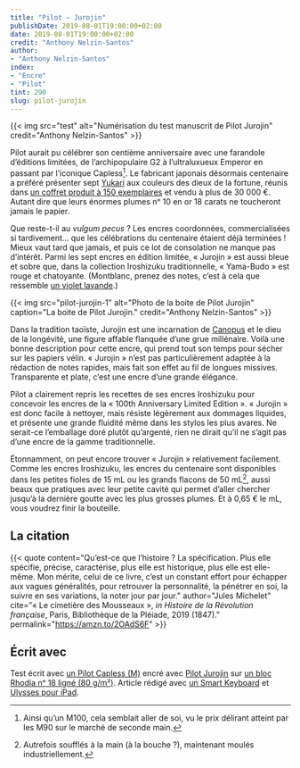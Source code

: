 ```yaml
---
title: "Pilot — Jurojin"
publishDate: 2019-08-01T19:00:00+02:00
date: 2019-08-01T19:00:00+02:00
credit: "Anthony Nelzin-Santos"
author:
- "Anthony Nelzin-Santos"
index:
- "Encre"
- "Pilot"
tint: 290
slug: pilot-jurojin
---
```


{{< img src="test" alt="Numérisation du test manuscrit de Pilot Jurojin" credit="Anthony Nelzin-Santos" >}}

Pilot aurait pu célébrer son centième anniversaire avec une farandole d’éditions limitées, de l’archipopulaire G2 à l’ultraluxueux Emperor en passant par l’iconique Capless[^1]. Le fabricant japonais désormais centenaire a préféré présenter sept [Yukari](http://www.pilot-namiki.com/en/collection/yukari/) aux couleurs des dieux de la fortune, réunis dans [un coffret produit à 150 exemplaires](https://www.pilot.co.jp/100th_makie/en/) et vendu à plus de 30 000 €. Autant dire que leurs énormes plumes nᵒ 10 en or 18 carats ne toucheront jamais le papier.

Que reste-t-il au *vulgum pecus*&nbsp;? Les encres coordonnées, commercialisées si tardivement… que les célébrations du centenaire étaient déjà terminées ! Mieux vaut tard que jamais, et puis ce lot de consolation ne manque pas d’intérêt. Parmi les sept encres en édition limitée, « Jurojin » est aussi bleue et sobre que, dans la collection Iroshizuku traditionnelle, « Yama-Budo » est rouge et chatoyante. (Montblanc, prenez des notes, c’est à cela que ressemble [un violet lavande](https://zinzolin.fr/ancres/montblanc-lavender-purple/).)

{{< img src="pilot-jurojin-1" alt="Photo de la boite de Pilot Jurojin" caption="La boite de Pilot Jurojin." credit="Anthony Nelzin-Santos" >}}

Dans la tradition taoïste, Jurojin est une incarnation de [Canopus](https://fr.m.wikipedia.org/wiki/Canopus_(%C3%A9toile)) et le dieu de la longévité, une figure affable flanquée d’une grue millénaire. Voilà une bonne description pour cette encre, qui prend tout son temps pour sécher sur les papiers vélin. « Jurojin » n’est pas particulièrement adaptée à la rédaction de notes rapides, mais fait son effet au fil de longues missives. Transparente et plate, c’est une encre d’une grande élégance.

Pilot a clairement repris les recettes de ses encres Iroshizuku pour concevoir les encres de la « 100th Anniversary Limited Edition ». « Jurojin » est donc facile à nettoyer, mais résiste légèrement aux dommages liquides, et présente une grande fluidité même dans les stylos les plus avares. Ne serait-ce l’emballage doré plutôt qu’argenté, rien ne dirait qu’il ne s’agit pas d’une encre de la gamme traditionnelle.

Étonnamment, on peut encore trouver « Jurojin » relativement facilement. Comme les encres Iroshizuku, les encres du centenaire sont disponibles dans les petites fioles de 15 mL ou les grands flacons de 50 mL[^2], aussi beaux que pratiques avec leur petite cavité qui permet d’aller chercher jusqu’à la dernière goutte avec les plus grosses plumes. Et à 0,65 € le mL, vous voudrez finir la bouteille.

## La citation

{{< quote content="Qu’est-ce que l’histoire ? La spécification. Plus elle spécifie, précise, caractérise, plus elle est historique, plus elle est elle-même. Mon mérite, celui de ce livre, c’est un constant effort pour échapper aux vagues généralités, pour retrouver la personnalité, la pénétrer en soi, la suivre en ses variations, la noter jour par jour." author="Jules Michelet" cite="« Le cimetière des Mousseaux », *in Histoire de la Révolution française*, Paris, Bibliothèque de la Pléiade, 2019 (1847)." permalink="https://amzn.to/2OAdS6F" >}}

## Écrit avec

Test écrit avec [un Pilot Capless (M)](https://amzn.to/2OzyZWS) encré avec [Pilot Jurojin](https://amzn.to/2K7J2Oy) sur [un bloc Rhodia nᵒ 18 ligné (80 g/m²)](https://amzn.to/2CC0ZDe). Article rédigé avec [un Smart Keyboard](https://amzn.to/49d4HhK) et [Ulysses pour iPad](https://ulysses.app/).

[^1]: Ainsi qu’un M100, cela semblait aller de soi, vu le prix délirant atteint par les M90 sur le marché de seconde main.
[^2]: Autrefois soufflés à la main (à la bouche ?), maintenant moulés industriellement.